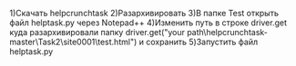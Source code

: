 1)Скачать helpcrunchtask
2)Разархивировать
3)В папке Test открыть файл helptask.py через Notepad++ 
4)Изменить путь в строке driver.get куда разархивировали папку 
driver.get("your path\\helpcrunchtask-master\\Task2\\site0001\\test.html") и сохранить
5)Запустить файл helptask.py

